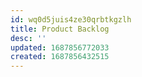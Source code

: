 ```yaml
---
id: wq0d5juis4ze30qrbtkgzlh
title: Product Backlog
desc: ''
updated: 1687856772033
created: 1687856432515
---
```

